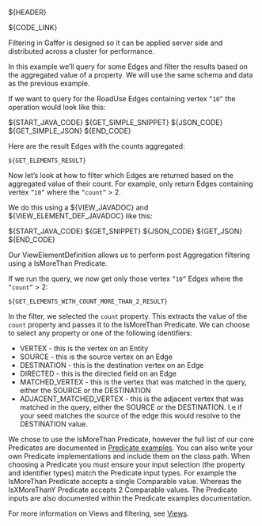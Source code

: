 ${HEADER}

${CODE_LINK}

Filtering in Gaffer is designed so it can be applied server side and distributed across a cluster for performance.

In this example we’ll query for some Edges and filter the results based on the aggregated value of a property. 
We will use the same schema and data as the previous example.

If we want to query for the RoadUse Edges containing vertex `”10”` the operation would look like this:

${START_JAVA_CODE}
${GET_SIMPLE_SNIPPET}
${JSON_CODE}
${GET_SIMPLE_JSON}
${END_CODE}

Here are the result Edges with the counts aggregated:

```
${GET_ELEMENTS_RESULT}
```

Now let’s look at how to filter which Edges are returned based on the aggregated value of their count.
For example, only return Edges containing vertex `”10”` where the `”count”` > 2.

We do this using a ${VIEW_JAVADOC} and ${VIEW_ELEMENT_DEF_JAVADOC} like this:

${START_JAVA_CODE}
${GET_SNIPPET}
${JSON_CODE}
${GET_JSON}
${END_CODE}

Our ViewElementDefinition allows us to perform post Aggregation filtering using a IsMoreThan Predicate.

If we run the query, we now get only those vertex `”10”` Edges where the `”count”` > 2:

```
${GET_ELEMENTS_WITH_COUNT_MORE_THAN_2_RESULT}
```

In the filter, we selected the `count` property. This extracts the value of the `count` property and passes it to the IsMoreThan Predicate.
We can choose to select any property or one of the following identifiers:
- VERTEX - this is the vertex on an Entity
- SOURCE - this is the source vertex on an Edge
- DESTINATION - this is the destination vertex on an Edge
- DIRECTED - this is the directed field on an Edge
- MATCHED_VERTEX - this is the vertex that was matched in the query, either the SOURCE or the DESTINATION
- ADJACENT_MATCHED_VERTEX - this is the adjacent vertex that was matched in the query, either the SOURCE or the DESTINATION. I.e if your seed matches the source of the edge this would resolve to the DESTINATION value.

We chose to use the IsMoreThan Predicate, however the full list of our core Predicates are documented in [Predicate examples](predicate-examples.md).
You can also write your own Predicate implementations and include them on the class path.
When choosing a Predicate you must ensure your input selection (the property and identifier types) match the Predicate input types.
For example the IsMoreThan Predicate accepts a single Comparable value. Whereas the IsXMoreThanY Predicate accepts 2 Comparable values.
The Predicate inputs are also documented within the Predicate examples documentation.

For more information on Views and filtering, see [Views](#views).